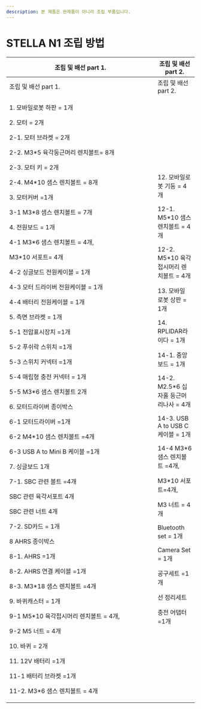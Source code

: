 ```yaml
---
description: 본 제품은 완제품이 아니라 조립 부품입니다.
---
```


# STELLA N1 조립 방법



<table data-header-hidden><thead><tr><th width="380.64017014212743">조립 및 배선 part 1.</th><th>조립 및 배선 part 2.</th></tr></thead><tbody><tr><td>조립 및 배선 part 1.</td><td>조립 및 배선 part 2.</td></tr><tr><td><p>1. 모바일로봇 하판 = 1개</p><p>2. 모터 = 2개</p><p>  2-1. 모터 브라켓 = 2개</p><p>  2-2. M3*5 육각둥근머리 렌치볼트= 8개</p><p>  2-3. 모터 키 = 2개</p><p>  2-4. M4*10 샘스 렌치볼트 = 8개</p><p>3. 모터커버 =1개</p><p>  3-1 M3*8 샘스 렌치볼트 = 7개</p><p>4. 전원보드 = 1개</p><p>  4-1 M3*6 샘스 렌치볼트 = 4개,</p><p>        M3*10 서포트= 4개</p><p>  4-2 싱글보드 전원케이블 = 1개</p><p>  4-3 모터 드라이버 전원케이블 = 1개</p><p>  4-4 배터리 전원케이블 = 1개</p><p>5. 측면 브라켓 = 1개</p><p>  5-1 전압표시장치 =1개</p><p>  5-2 푸쉬락 스위치 =1개</p><p>  5-3 스위치 커넥터 =1개</p><p>  5-4 매립형 충전 커넥터 = 1개</p><p>  5-5 M3*6 샘스 렌치볼트 2개</p><p>6. 모터드라이버 종이박스</p><p>  6-1 모터드라이버 =1개</p><p>  6-2 M4*10 샘스 렌치볼트 =4개</p><p>  6-3 USB A to Mini B 케이블 =1개</p><p>7. 싱글보드 1개</p><p>  7-1. SBC 관련 볼트 =4개</p><p>         SBC 관련 육각서포트 4개</p><p>         SBC 관련 너트 4개</p><p>  7-2. SD카드 = 1개</p><p>8 AHRS 종이박스</p><p>  8-1. AHRS =1개</p><p>  8-2. AHRS 연결 케이블 =1개</p><p>  8-3. M3*18 샘스 렌치볼트 =4개</p><p>9. 바퀴캐스터 = 1개</p><p>  9-1 M5*10 육각접시머리 렌치볼트 = 4개,</p><p>  9-2 M5 너트 = 4개</p><p>10. 바퀴 = 2개</p><p>11. 12V 배터리 =1개</p><p>  11-1 배터리 브라켓 =1개</p><p>  11-2. M3*6 샘스 렌치볼트 = 4개</p></td><td><p>12. 모바일로봇 기둥 = 4개</p><p>  12-1. M5*10 샘스 렌치볼트 = 4개</p><p>  12-2. M5*10 육각접시머리 렌치볼트 = 4개</p><p>13. 모바일 로봇 상판 = 1개</p><p>14. RPLIDAR라이다 = 1개</p><p>  14-1. 중앙보드 = 1개</p><p>  14-2. M2.5*6 십자홀 둥근머리나사 = 4개</p><p>  14-3. USB A to USB C 케이블 = 1개</p><p>  14-4 M3*6 샘스 렌치볼트 =4개,</p><p>           M3*10 서포트=4개,</p><p>           M3 너트 = 4개</p><p> </p><p>Bluetooth set = 1개</p><p>Camera Set = 1개</p><p>공구세트 =1개</p><p>선 정리세트</p><p>충전 어댑터 =1개</p></td></tr></tbody></table>

